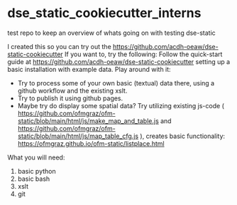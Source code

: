 # dse_static_cookiecutter_interns
test repo to keep an overview of whats going on with testing dse-static

I created this so you can try out the https://github.com/acdh-oeaw/dse-static-cookiecutter
If you want to, try the following:
Follow the quick-start guide at https://github.com/acdh-oeaw/dse-static-cookiecutter setting up a basic installation with example data.
Play around with it:
* Try to process some of your own basic (textual) data there, using a github workflow and the existing xslt.
* Try to publish it using github pages.
* Maybe try do display some spatial data? Try utilizing existing js-code ( https://github.com/ofmgraz/ofm-static/blob/main/html/js/make_map_and_table.js and https://github.com/ofmgraz/ofm-static/blob/main/html/js/map_table_cfg.js ), creates basic functionality: https://ofmgraz.github.io/ofm-static/listplace.html

What you will need:
1. basic python
2. basic bash
3. xslt
4. git
